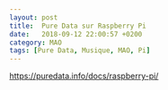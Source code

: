 ```yaml
---
layout: post
title:  Pure Data sur Raspberry Pi
date:   2018-09-12 22:00:57 +0200
category: MAO
tags: [Pure Data, Musique, MAO, Pi]
---
```


<https://puredata.info/docs/raspberry-pi/>

